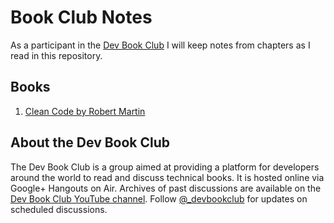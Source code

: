 # Book Club Notes

As a participant in the [Dev Book Club](http://devbookclub.org) I will keep notes from chapters as I read in this repository.

## Books

1. [Clean Code by Robert Martin](http://amzn.com/0132350882)

## About the Dev Book Club

The Dev Book Club is a group aimed at providing a platform for developers around the world to read and discuss technical books. It is hosted online via Google+ Hangouts on Air. Archives of past discussions are available on the [Dev Book Club YouTube channel](https://www.youtube.com/user/devbookclub). Follow [@_devbookclub](https://twitter.com/_devbookclub) for updates on scheduled discussions.
